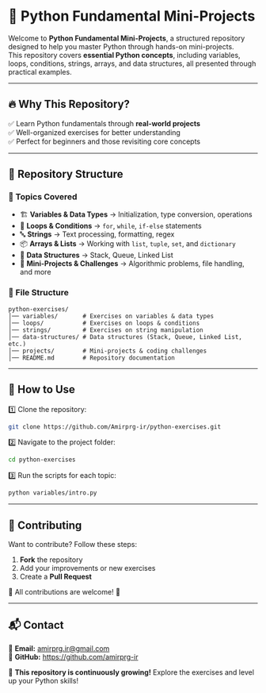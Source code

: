 # 🚀 Python Fundamental Mini-Projects  

Welcome to **Python Fundamental Mini-Projects**, a structured repository designed to help you master Python through hands-on mini-projects.  
This repository covers **essential Python concepts**, including variables, loops, conditions, strings, arrays, and data structures, all presented through practical examples.  

---

## 🔥 Why This Repository?  
✅ Learn Python fundamentals through **real-world projects**  
✅ Well-organized exercises for better understanding  
✅ Perfect for beginners and those revisiting core concepts  

---

## 📂 Repository Structure  

### 📌 Topics Covered  
- 🏗 **Variables & Data Types** → Initialization, type conversion, operations  
- 🔄 **Loops & Conditions** → `for`, `while`, `if-else` statements  
- 🔤 **Strings** → Text processing, formatting, regex  
- 📦 **Arrays & Lists** → Working with `list`, `tuple`, `set`, and `dictionary`  
- 🌳 **Data Structures** → Stack, Queue, Linked List  
- 🎯 **Mini-Projects & Challenges** → Algorithmic problems, file handling, and more  

### 📌 File Structure  
```
python-exercises/
│── variables/       # Exercises on variables & data types
│── loops/           # Exercises on loops & conditions
│── strings/         # Exercises on string manipulation
│── data-structures/ # Data structures (Stack, Queue, Linked List, etc.)
│── projects/        # Mini-projects & coding challenges
│── README.md        # Repository documentation
```

---

## 🚀 How to Use  
1️⃣ Clone the repository:  
```bash
git clone https://github.com/Amirprg-ir/python-exercises.git
```  
2️⃣ Navigate to the project folder:  
```bash
cd python-exercises
```  
3️⃣ Run the scripts for each topic:  
```bash
python variables/intro.py
```  

---

## 🤝 Contributing  
Want to contribute? Follow these steps:  
1. **Fork** the repository  
2. Add your improvements or new exercises  
3. Create a **Pull Request**  

📌 All contributions are welcome! 🤝  

---

## 📬 Contact  
📧 **Email:** amirprg.ir@gmail.com  
🔗 **GitHub:** https://github.com/amirprg-ir  

🚀 **This repository is continuously growing!** Explore the exercises and level up your Python skills!  
